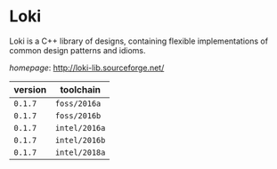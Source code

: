 # Loki

Loki is a C++ library of designs, containing flexible implementations of common design patterns and   idioms.

*homepage*: <http://loki-lib.sourceforge.net/>

version | toolchain
--------|----------
``0.1.7`` | ``foss/2016a``
``0.1.7`` | ``foss/2016b``
``0.1.7`` | ``intel/2016a``
``0.1.7`` | ``intel/2016b``
``0.1.7`` | ``intel/2018a``
